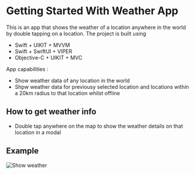 
Getting Started With Weather App
===================================

This is an app that shows the weather of a location anywhere in the world by double tapping on a location. The project is built using 
*  Swift + UIKIT + MVVM
*  Swift + SwiftUI + VIPER
*  Objective-C + UIKIT + MVC

App capabilities :
- Show weather data of any location in the world
- Shpw weather data for previousy selected location and locations within a 20km radius to that location whilst offline

## How to get weather info
- Double tap anywhere on the map to show the weather details on that location in a modal

Example
------------
![Show weather](https://media.giphy.com/media/JOKu9KH41oV79tHLwy/giphy.gif)
